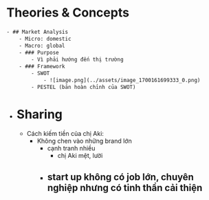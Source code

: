 # Theories & Concepts
	- ## Market Analysis
		- Micro: domestic
		- Macro: global
		- ### Purpose
			- Vì phải hướng đến thị trường
		- ### Framework
			- SWOT
				- ![image.png](../assets/image_1700161699333_0.png)
			- PESTEL (bản hoàn chỉnh của SWOT)
- # Sharing
	- Cách kiếm tiền của chị Aki:
		- Không chen vào những brand lớn
			- cạnh tranh nhiều
				- chị Aki mệt, lười
			- start up không có job lớn, chuyên nghiệp nhưng có tinh thần cải thiện
				-